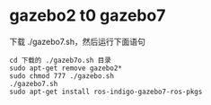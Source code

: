 # gazebo2 t0 gazebo7

下载 ./gazebo7.sh，然后运行下面语句

    cd 下载的 ./gazeb7o.sh 目录
    sudo apt-get remove gazebo2*
    sudo chmod 777 ./gazebo.sh
    ./gazebo7.sh
    sudo apt-get install ros-indigo-gazebo7-ros-pkgs


